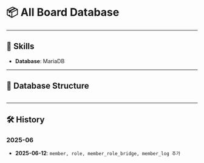 # 📦 All Board Database

---

## 🔧 Skills

- **Database**: MariaDB

---

## 📁 Database Structure
```

```

---

## 🛠️ History

### 2025-06

- **2025-06-12**: `member, role, member_role_bridge, member_log 추가`